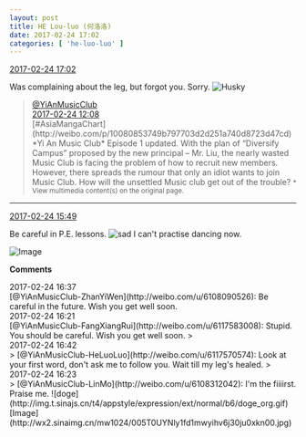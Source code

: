```yaml
---
layout: post
title: HE Lou-luo (何洛洛)
date: 2017-02-24 17:02
categories: [ 'he-luo-luo' ]
---
```


<div class="weibo-info">
  <a href="http://weibo.com/6117570574/Ex1XwAAIN">2017-02-24 17:02</a>
</div>

Was complaining about the leg, but forgot you. Sorry. ![Husky](http://img.t.sinajs.cn/t4/appstyle/expression/ext/normal/74/moren_hashiqi_org.png)

<!-- more -->

> <div class="weibo-post-name">
>   <a href="http://weibo.com/u/6094546964">@YiAnMusicClub</a>
> </div>
> <div class="weibo-info">
>   <a href="http://weibo.com/6094546964/Ex02e5UkU">2017-02-24 12:08</a>
> </div>
> [#AsiaMangaChart](http://weibo.com/p/10080853749b797703d2d251a740d8723d47cd) *Yi An Music Club* Episode 1 updated. With the plan of “Diversify Campus” proposed by the new principal – Mr. Liu, the nearly wasted Music Club is facing the problem of how to recruit new members. However, there spreads the rumour that only an idiot wants to join Music Club. How will the unsettled Music club get out of the trouble?  
> <small>* View multimedia content(s) on the original page.</small>

---

<div class="weibo-info">
  <a href="http://weibo.com/6117570574/Ex1tP2PzW">2017-02-24 15:49</a>
</div>

Be careful in P.E. lessons. ![sad](http://img.t.sinajs.cn/t4/appstyle/expression/ext/normal/1a/bs_org.gif) I can't practise dancing now.

![Image](http://wx4.sinaimg.cn/mw690/006G0Hz8gy1fd1lw6r4qgj30go09w74v.jpg)

**Comments**

<div class="weibo-info">2017-02-24 16:37</div>
[@YiAnMusicClub-ZhanYiWen](http://weibo.com/u/6108090526): Be careful in the future. Wish you get well soon.

<div class="weibo-info">2017-02-24 16:21</div>
[@YiAnMusicClub-FangXiangRui](http://weibo.com/u/6117583008): Stupid. You should be careful. Wish you get well soon.
> <div class="weibo-info">2017-02-24 16:42</div>
> [@YiAnMusicClub-HeLuoLuo](http://weibo.com/u/6117570574): Look at your first word, don't ask me to follow you. Wait till my leg's healed.
> <div class="weibo-info">2017-02-24 16:23</div>
> [@YiAnMusicClub-LinMo](http://weibo.com/u/6108312042): I'm the fiiiirst. Praise me. ![doge](http://img.t.sinajs.cn/t4/appstyle/expression/ext/normal/b6/doge_org.gif) [Image](http://wx2.sinaimg.cn/mw1024/005T0UYNly1fd1mwyihv6j30ju0xkn00.jpg)
